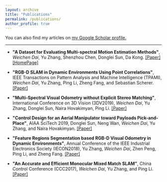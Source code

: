 ```yaml
---
layout: archive
title: "Publications"
permalink: /publications/
author_profile: true
---
```


You can also find my articles on <u><a href="https://scholar.google.com/citations?hl=en&user=CAAqkAIAAAAJ"> my Google Scholar profile</a>.</u>

------

* **"A Dataset for Evaluating Multi-spectral Motion Estimation Methods"**, 
*Weichen Dai*, Yu Zhang, Shenzhou Chen, Donglei Sun, Da Kong. 
[[Paper]](https://arxiv.org/abs/2007.00622)
[[HomePage]](https://github.com/NGCLAB/multi-spectral-dataset)

* **"RGB-D SLAM in Dynamic Environments Using Point Correlations"**, 
IEEE Transactions on Pattern Analysis and Machine Intelligence (TPAMI), 
*Weichen Dai*, Yu Zhang, Ping Li, Zheng Fang, and Sebastian Scherer. 
[[Paper]](https://ieeexplore.ieee.org/document/9145704)

* **"Multi-Spectral Visual Odometry without Explicit Stereo Matching"**, 
International Conference on 3D Vision (3DV2019),
*Weichen Dai*, Yu Zhang, Donglei Sun, Naira Hovakimyan, Ping Li. 
[[Paper]](https://ieeexplore.ieee.org/abstract/document/8885483)

* **"Control Design for an Aerial Manipulator toward Payloads Pick-and-Place"**, 
AIAA SciTech 2019,
Donglei Sun, Neng Wan, *Weichen Dai*, Yu Zhang, and Naira Hovakimyan.
[[Paper]](https://arc.aiaa.org/doi/pdf/10.2514/6.2019-1291)

* **"Feature Regions Segmentation based RGB-D Visual Odometry in Dynamic Environments"**, 
Annual Conference of the IEEE Industrial Electronics Society (IECON2018), 
Yu Zhang, *Weichen Dai*, Zhen Peng, Ping Li, and Zheng Fang.
[[Paper]](https://ieeexplore.ieee.org/abstract/document/8591053)


* **"An Accurate and Efficient Monocular Mixed Match SLAM”**, 
China Control Conference (CCC2017),
*Weichen Dai*, Yu Zhang, and Ping Li.
[[Paper]](https://ieeexplore.ieee.org/abstract/document/8028440)

<!-- {% if author.googlescholar %}
  You can also find my articles on <u><a href="{{author.googlescholar}}">my Google Scholar profile</a>.</u>
{% endif %} -->

<!-- {% include base_path %}


{% for post in site.publications reversed %}
  {% include archive-single.html %}
{% endfor %} -->

